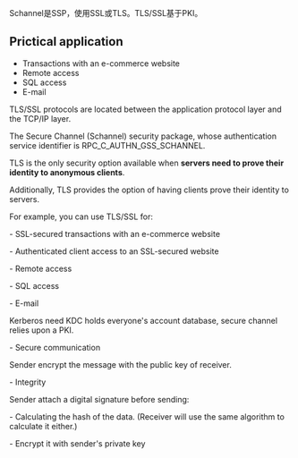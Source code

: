 Schannel是SSP，使用SSL或TLS。TLS/SSL基于PKI。

## Prictical application

- Transactions with an e-commerce website
- Remote access
- SQL access
- E-mail



TLS/SSL protocols are located between the application protocol layer and the TCP/IP layer.



The Secure Channel (Schannel) security package, whose authentication service identifier is RPC_C_AUTHN_GSS_SCHANNEL.

 

TLS is the only security option available when **servers need to prove their identity to anonymous clients**. 

Additionally, TLS provides the option of having clients prove their identity to servers.

 

For example, you can use TLS/SSL for:

\- SSL-secured transactions with an e-commerce website

\- Authenticated client access to an SSL-secured website

\- Remote access

\- SQL access

\- E-mail

 

 

Kerberos need KDC holds everyone's account database, secure channel relies upon a PKI.

 

\- Secure communication

Sender encrypt the message with the public key of receiver.

 

\- Integrity

Sender attach a digital signature before sending:

\- Calculating the hash of the data. (Receiver will use the same algorithm to calculate it either.)

\- Encrypt it with sender's private key